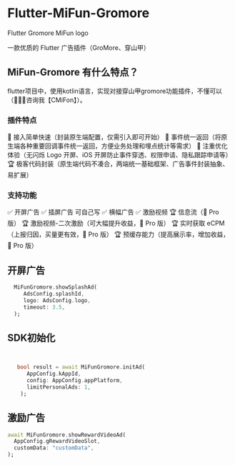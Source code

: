 # Flutter-MiFun-Gromore
Flutter Gromore MiFun
logo

一款优质的 Flutter 广告插件（GroMore、穿山甲）
    
## MiFun-Gromore 有什么特点？
flutter项目中，使用kotlin语言，实现对接穿山甲gromore功能插件，不懂可以（🧑🏻‍💻咨询我【CMiFon】）。

### 插件特点
🔨 接入简单快速（封装原生端配置，仅需引入即可开始）
📡 事件统一返回（将原生端各种重要回调事件统一返回，方便业务处理和埋点统计等需求）
🎁 注重优化体验（无闪烁 Logo 开屏、iOS 开屏防止事件穿透、权限申请、隐私跟踪申请等）
🏆 极客代码封装（原生端代码不凑合，两端统一基础框架、广告事件封装抽象、易扩展）

### 支持功能
✅ 开屏广告
✅ 插屏广告  可自己写
✅ 横幅广告
✅  激励视频 
🏆 信息流（🚀 Pro 版）
🏆 激励视频-二次激励（可大幅提升收益，🚀 Pro 版）
🏆 实时获取 eCPM（上报归因，买量更有效，🚀 Pro 版）
🏆 预缓存能力（提高展示率，增加收益，🚀 Pro 版）

## 开屏广告

``` dart
  MiFunGromore.showSplashAd(
     AdsConfig.splashId,
     logo: AdsConfig.logo,
     timeout: 3.5,
  );
```

## SDK初始化
``` dart


   bool result = await MiFunGromore.initAd(
      AppConfig.kAppId,
      config: AppConfig.appPlatform,
      limitPersonalAds: 1,
    );
```

## 激励广告
``` dart
await MiFunGromore.showRewardVideoAd(
  AppConfig.gRewardVideoSlot,
  customData: "customData",
);
```
